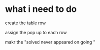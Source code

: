 
# what i need to do 

create the table row 

assign the pop up to each row 

makr the "solved never appeared on going "
